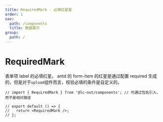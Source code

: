 ```yaml
---
title: RequiredMark - 必填红星星
order: 1
nav:
  path: /components
  title: 数据展示
group:
  path: /
---
```


# RequiredMark

表单项 label 的必填红星。
antd 的 form-item 的红星是通过配置 required 生成的，但是对于`upload`组件而言，校验必填的条件是自定义的。

```tsx
// import { RequiredMark } from '@lc-nut/components'; // 可通过包名引入，而不是相对路径

// export default () => {
//   return <RequiredMark />;
// };
```

